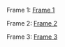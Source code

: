 Frame 1:
[Frame 1](DynamicFrame.jpg)

Frame 2:
[Frame 2](StaticFrame.jpg)

Frame 3:
[Frame 3](Logojpg)
